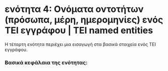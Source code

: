 <h1>ενότητα 4: Ονόματα οντοτήτων (πρόσωπα, μέρη, ημερομηνίες) ενός ΤΕΙ εγγράφου | TEI named entities </h1>

Η τέταρτη ενότητα περιέχει μια εισαγωγή στα βασικά στοιχεία ενός ΤΕΙ εγγράφου. </lb>

 <h3>Βασικά κεφάλαια της ενότητας:</h3>
<ul>
